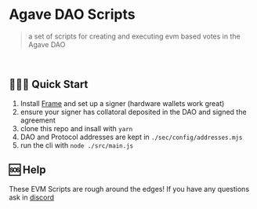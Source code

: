 # Agave DAO Scripts

> a set of scripts for creating and executing evm based votes in the Agave DAO

<br/>

## 🏃🏾‍♂️ Quick Start

1. Install [Frame](https://frame.sh) and set up a signer (hardware wallets work great)
2. ensure your signer has collatoral deposited in the DAO and signed the agreement
3. clone this repo and insall with `yarn`
4. DAO and Protocol addresses are kept in `./sec/config/addresses.mjs` 
5. run the cli with `node ./src/main.js` 

## 🆘 Help
These EVM Scripts are rough around the edges! If you have any questions ask in [discord](https://discord.gg/)